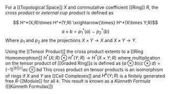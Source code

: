
For a [[Topological Space]] $X$ and commutative coefficient [[Ring]] $R$, the *cross product* or *external cup product* is defined as 

$$ H^*(X;R)\times H^*(Y;R) \xrightarrow{\times} H^*(X\times Y;R)$$ $$ a\times b = p_1^*(a)\smile p^*_2(b)$$
Where $p_1$ and $p_2$ are the projections $X\times Y\rightarrow X$ and $X\times Y\rightarrow Y$.

Using the [[Tensor Product]] the cross product extents to a [[Ring Homomorphism]] $H^*(X;R)\otimes H^*(Y;R)\rightarrow H^*(X\times Y;R)$ 
where multiplication on the tensor product of [[Graded Ring]]s is defined as $(a\otimes b)(c\otimes d) = (-1)^{|b||c|}ac\otimes bd$ 
This cross product on tensor products is an isomorphism of rings if $X$ and $Y$ are [[Cell Complexes]] and $H^k(Y;R)$ is a finitely generated free $R$-[[Module]] for all $k$. This result is known as a *Künneth Formula* ([[Künneth Formulas]])